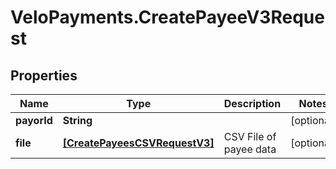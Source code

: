 # VeloPayments.CreatePayeeV3Request

## Properties

Name | Type | Description | Notes
------------ | ------------- | ------------- | -------------
**payorId** | **String** |  | [optional] 
**file** | [**[CreatePayeesCSVRequestV3]**](CreatePayeesCSVRequestV3.md) | CSV File of payee data | [optional] 


